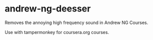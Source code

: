 # andrew-ng-deesser

Removes the annoying high frequency sound in Andrew NG Courses.

Use with tampermonkey for coursera.org courses.
